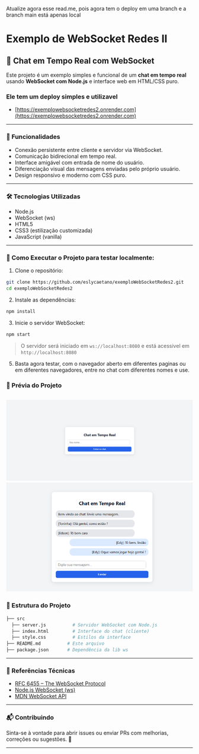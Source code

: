 Atualize agora esse read.me, pois agora tem o deploy em uma branch e a branch main está apenas local 

# Exemplo de WebSocket Redes II
## 📡 Chat em Tempo Real com WebSocket

Este projeto é um exemplo simples e funcional de um **chat em tempo real** usando **WebSocket com Node.js** e interface web em HTML/CSS puro.

### Ele tem um deploy simples e utilizavel
- [https://exemplowebsocketredes2.onrender.com](https://exemplowebsocketredes2.onrender.com)
---

### 📌 Funcionalidades

- Conexão persistente entre cliente e servidor via WebSocket.  
- Comunicação bidirecional em tempo real.  
- Interface amigável com entrada de nome do usuário.  
- Diferenciação visual das mensagens enviadas pelo próprio usuário.  
- Design responsivo e moderno com CSS puro.

---

### 🛠️ Tecnologias Utilizadas

- Node.js  
- WebSocket (ws)  
- HTML5  
- CSS3 (estilização customizada)  
- JavaScript (vanilla)

---

### 🚀 Como Executar o Projeto para testar localmente:

1. Clone o repositório:

```bash
git clone https://github.com/eslycaetano/exemploWebSocketRedes2.git
cd exemploWebSocketRedes2
```

2. Instale as dependências:

```bash
npm install
```

3. Inicie o servidor WebSocket:

```bash
npm start
```

> O servidor será iniciado em `ws://localhost:8080` e está acessivel em `http://localhost:8080`

5. Basta agora testar, com o navegador aberto em diferentes paginas ou em diferentes navegadores, entre no chat com diferentes nomes e use.

### 📸 Prévia do Projeto

![Preview do Chat](images/chat-preview.png)
![Preview do Chat Funcionando](images/chat-preview2.png)
---

### 📂 Estrutura do Projeto
```bash
├── src
  ├── server.js          # Servidor WebSocket com Node.js
  ├── index.html         # Interface do chat (cliente)
  ├── style.css          # Estilos da interface
├── README.md          # Este arquivo
├── package.json       # Dependência da lib ws
```
---

### 🧠 Referências Técnicas

- [RFC 6455 – The WebSocket Protocol](https://datatracker.ietf.org/doc/html/rfc6455)  
- [Node.js WebSocket (ws)](https://github.com/websockets/ws)  
- [MDN WebSocket API](https://developer.mozilla.org/pt-BR/docs/Web/API/WebSocket)

---

### 📬 Contribuindo

Sinta-se à vontade para abrir issues ou enviar PRs com melhorias, correções ou sugestões. 🤝

---

